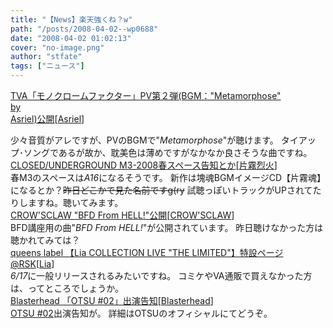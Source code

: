 ```yaml
---
title: "【News】楽天強くね？w"
path: "/posts/2008-04-02--wp0688"
date: "2008-04-02 01:02:13"
cover: "no-image.png"
author: "stfate"
tags: ["ニュース"]
---
```


<style type="text/css">
<!--
p {white-space: pre-wrap};
-->
</style>

<a class="topics" href="http://www.monochro.tv/" target="_blank">TVA「モノクロームファクター」PV第２弾(BGM："Metamorphose" by Asriel)公開</a><span class="junre">[<a href="http://www.asriel.jp/m/" target="_blank">Asriel</a>]</span>
<div class="news">少々音質がアレですが、PVのBGMで"<em>Metamorphose</em>"が聴けます。
タイアップ･ソングであるが故か、耽美色は薄めですがなかなか良さそうな曲ですね。</div>
<a class="topics" href="http://www.rekka.jp/" target="_blank">CLOSED/UNDERGROUND M3-2008春スペース告知とか</a><span class="junre">[<a href="http://www.rekka.jp/" target="_blank">片霧烈火</a>]</span>
<div class="news">春M3のスペースは<em>A16</em>になるそうです。
新作は塊魂BGMイメージCD【片霧魂】になるとか？<del>昨日どこかで見た名前ですg(ry</del>
試聴っぽいトラックがUPされてたりしますね。聴いてみます。</div>
<a class="topics" href="http://www.crowsclaw.info/" target="_blank">CROW'SCLAW "BFD From HELL!"公開</a><span class="junre">[<a href="http://www.crowsclaw.info/" target="_blank">CROW'SCLAW</a>]</span>
<div class="news">BFD講座用の曲"<em>BFD From HELL!</em>"が公開されています。
昨日聴けなかった方は聴かれてみては？</div>
<a class="topics" href="http://61.199.33.219/games/info/musicinfo/queenslabel/limited/index.html" target="_blank">queens label 【Lia COLLECTION LIVE "THE LIMITED"】特設ページ@RSK</a><span class="junre">[<a href="http://www.lias-cafe.com/" target="_blank">Lia</a>]</span>
<div class="news"><em>6/17</em>に一般リリースされるみたいですね。
コミケやVA通販で買えなかった方は、ってところでしょうか。</div>
<a class="topics" href="http://www.blasterhead.com/" target="_blank">Blasterhead 「OTSU #02」出演告知</a><span class="junre">[<a href="http://www.blasterhead.com/" target="_blank">Blasterhead</a>]</span>
<div class="news"><a href="http://www.otsu.dj/" target="_blank">OTSU #02</a>出演告知が。
詳細はOTSUのオフィシャルにてどうぞ。</div>
